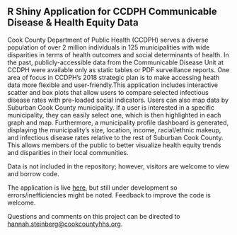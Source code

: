 ## R Shiny Application for CCDPH Communicable Disease & Health Equity Data

Cook County Department of Public Health (CCDPH) serves a diverse population of over 2 million individuals in 125 municipalities with wide disparities in terms of health outcomes and social determinants of health. In the past, publicly-accessible data from the Communicable Disease Unit at CCDPH were available only as static tables or PDF surveillance reports. One area of focus in CCDPH’s 2018 strategic plan is to make accessing heath data more flexible and user-friendly.This application includes interactive scatter and box plots that allow users to compare selected infectious disease rates with pre-loaded social indicators. Users can also map data by Suburban Cook County municipality. If a user is interested in a specific municipality, they can easily select one, which is then highlighted in each graph and map. Furthermore, a municipality profile dashboard is generated, displaying the municipality’s size, location, income, racial/ethnic makeup, and infectious disease rates relative to the rest of Suburban Cook County. This allows members of the public to better visualize health equity trends and disparities in their local communities. 

Data is not included in the repository; however, visitors are welcome to view and borrow code.

The application is live [here](https://ccdphcd.shinyapps.io/equity_data_visualization_beta/), but still under development so errors/inefficiencies might be noted. Feedback to improve the code is welcome.

Questions and comments on this project can be directed to [hannah.steinberg@cookcountyhhs.org](mailto:hannah.steinberg@cookcountyhhs.org).
